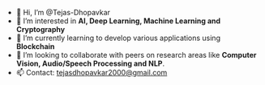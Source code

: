 - 👋 Hi, I’m @Tejas-Dhopavkar
- 👀 I’m interested in **AI, Deep Learning, Machine Learning and Cryptography**
- 🌱 I’m currently learning to develop various applications using **Blockchain**
- 💞️ I’m looking to collaborate with peers on research areas like **Computer Vision, Audio/Speech Processing and NLP**.
- 📫 Contact: tejasdhopavkar2000@gmail.com

<!---
Tejas-Dhopavkar/Tejas-Dhopavkar is a ✨ special ✨ repository because its `README.md` (this file) appears on your GitHub profile.
You can click the Preview link to take a look at your changes.
--->
